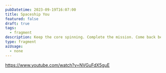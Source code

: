 ```yaml
---
pubDatetime: 2023-09-19T16:07:00
title: Spaceship You
featured: false
draft: true
tags:
  - fragment
description: Keep the core spinning. Complete the mission. Come back better than before. See you on Earth, Captain.
type: fragment
aiUsage:
  - none
---
```


https://www.youtube.com/watch?v=NVGuFdX5guE
